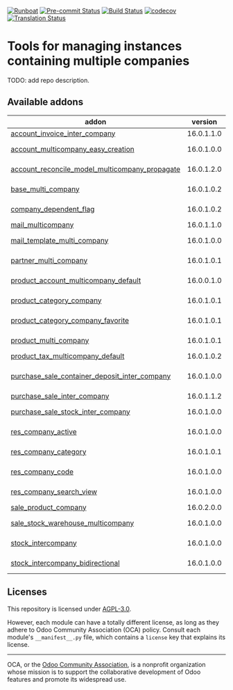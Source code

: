 
[![Runboat](https://img.shields.io/badge/runboat-Try%20me-875A7B.png)](https://runboat.odoo-community.org/builds?repo=OCA/multi-company&target_branch=16.0)
[![Pre-commit Status](https://github.com/OCA/multi-company/actions/workflows/pre-commit.yml/badge.svg?branch=16.0)](https://github.com/OCA/multi-company/actions/workflows/pre-commit.yml?query=branch%3A16.0)
[![Build Status](https://github.com/OCA/multi-company/actions/workflows/test.yml/badge.svg?branch=16.0)](https://github.com/OCA/multi-company/actions/workflows/test.yml?query=branch%3A16.0)
[![codecov](https://codecov.io/gh/OCA/multi-company/branch/16.0/graph/badge.svg)](https://codecov.io/gh/OCA/multi-company)
[![Translation Status](https://translation.odoo-community.org/widgets/multi-company-16-0/-/svg-badge.svg)](https://translation.odoo-community.org/engage/multi-company-16-0/?utm_source=widget)

<!-- /!\ do not modify above this line -->

# Tools for managing instances containing multiple companies

TODO: add repo description.

<!-- /!\ do not modify below this line -->

<!-- prettier-ignore-start -->

[//]: # (addons)

Available addons
----------------
addon | version | maintainers | summary
--- | --- | --- | ---
[account_invoice_inter_company](account_invoice_inter_company/) | 16.0.1.1.0 |  | Intercompany invoice rules
[account_multicompany_easy_creation](account_multicompany_easy_creation/) | 16.0.1.0.0 |  | This module adds a wizard to create companies easily
[account_reconcile_model_multicompany_propagate](account_reconcile_model_multicompany_propagate/) | 16.0.1.2.0 | [![EmilioPascual](https://github.com/EmilioPascual.png?size=30px)](https://github.com/EmilioPascual) | Propagate account reconcile model in companies with same chart template
[base_multi_company](base_multi_company/) | 16.0.1.0.2 | [![pedrobaeza](https://github.com/pedrobaeza.png?size=30px)](https://github.com/pedrobaeza) | Provides a base for adding multi-company support to models.
[company_dependent_flag](company_dependent_flag/) | 16.0.1.0.2 |  | Apply css style to company dependent fields
[mail_multicompany](mail_multicompany/) | 16.0.1.1.0 | [![luisg123v](https://github.com/luisg123v.png?size=30px)](https://github.com/luisg123v) | Email Gateway Multi company
[mail_template_multi_company](mail_template_multi_company/) | 16.0.1.0.0 | [![Olivier-LAURENT](https://github.com/Olivier-LAURENT.png?size=30px)](https://github.com/Olivier-LAURENT) | Mail Template Multi Company
[partner_multi_company](partner_multi_company/) | 16.0.1.0.1 |  | Select individually the partner visibility on each company
[product_account_multicompany_default](product_account_multicompany_default/) | 16.0.0.1.0 | [![yajo](https://github.com/yajo.png?size=30px)](https://github.com/yajo) | Set a default account for all companies of a product
[product_category_company](product_category_company/) | 16.0.1.0.1 |  | Product categories as company dependent
[product_category_company_favorite](product_category_company_favorite/) | 16.0.1.0.1 | [![legalsylvain](https://github.com/legalsylvain.png?size=30px)](https://github.com/legalsylvain) | Possilibity to set favorite product categories per company
[product_multi_company](product_multi_company/) | 16.0.1.0.1 |  | Select individually the product template visibility on each company
[product_tax_multicompany_default](product_tax_multicompany_default/) | 16.0.1.0.2 | [![Shide](https://github.com/Shide.png?size=30px)](https://github.com/Shide) | Product Tax Multi Company Default
[purchase_sale_container_deposit_inter_company](purchase_sale_container_deposit_inter_company/) | 16.0.1.0.0 |  | Add compatibility between OCA product_packaging_container_deposit and purchase_sale_inter_company
[purchase_sale_inter_company](purchase_sale_inter_company/) | 16.0.1.1.2 |  | Intercompany PO/SO rules
[purchase_sale_stock_inter_company](purchase_sale_stock_inter_company/) | 16.0.1.0.0 |  | Intercompany PO/SO rules with warehouse
[res_company_active](res_company_active/) | 16.0.1.0.0 | [![legalsylvain](https://github.com/legalsylvain.png?size=30px)](https://github.com/legalsylvain) | Add the 'active' feature on company model
[res_company_category](res_company_category/) | 16.0.1.0.1 | [![legalsylvain](https://github.com/legalsylvain.png?size=30px)](https://github.com/legalsylvain) | Company Categories
[res_company_code](res_company_code/) | 16.0.1.0.0 | [![legalsylvain](https://github.com/legalsylvain.png?size=30px)](https://github.com/legalsylvain) | Add 'code' field on company model
[res_company_search_view](res_company_search_view/) | 16.0.1.0.0 | [![legalsylvain](https://github.com/legalsylvain.png?size=30px)](https://github.com/legalsylvain) | Add a search view for company model
[sale_product_company](sale_product_company/) | 16.0.2.0.0 |  | Set selling companies on product
[sale_stock_warehouse_multicompany](sale_stock_warehouse_multicompany/) | 16.0.1.0.0 |  | Allow multiple companies to sell the stock of a shared warehouse
[stock_intercompany](stock_intercompany/) | 16.0.1.0.0 |  | Stock Intercompany Delivery-Reception
[stock_intercompany_bidirectional](stock_intercompany_bidirectional/) | 16.0.1.0.0 |  | Bidirectional operations for the Stock Intercomany module

[//]: # (end addons)

<!-- prettier-ignore-end -->

## Licenses

This repository is licensed under [AGPL-3.0](LICENSE).

However, each module can have a totally different license, as long as they adhere to Odoo Community Association (OCA)
policy. Consult each module's `__manifest__.py` file, which contains a `license` key
that explains its license.

----
OCA, or the [Odoo Community Association](http://odoo-community.org/), is a nonprofit
organization whose mission is to support the collaborative development of Odoo features
and promote its widespread use.
